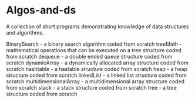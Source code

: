 # Algos-and-ds
A collection of short programs demonstrating knowledge of data structures and algorithms.

BinarySearch - a binary search algorithm coded from scratch
treeMath - mathematical operations that can be executed on a tree structure coded from scratch
dequeue - a double ended queue structure coded from scratch
dynamicArray - a dynamically allocated array structure coded from scratch
hashtable - a hastable structure coded from scratch
heap - a heap structure coded from scratch
linkedList - a linked list structure coded from scratch
multidimensionalArray - a multidimensional array structure coded from scratch
stack - a stack structure coded from scratch
tree - a tree structure coded from scratch
